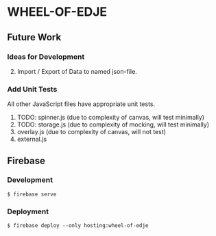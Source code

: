 # WHEEL-OF-EDJE

## Future Work

### Ideas for Development

2. Import / Export of Data to named json-file.

### Add Unit Tests

All other JavaScript files have appropriate unit tests.

1. TODO: spinner.js (due to complexity of canvas, will test minimally)
2. TODO: storage.js (due to complexity of mocking, will test minimally)
3. overlay.js (due to complexity of canvas, will not test)
5. external.js

## Firebase

### Development

```script
$ firebase serve
```

### Deployment

```script
$ firebase deploy --only hosting:wheel-of-edje
```
